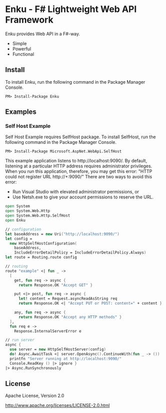 # Enku - F# Lightweight Web API Framework

Enku provides Web API in a F#-way.

- Simple
- Powerful
- Functional

## Install

To install Enku, run the following command in the Package Manager Console.

```
PM> Install-Package Enku
```

## Examples

### Self Host Example

Self Host Example requires SelfHost package.
To install SelfHost, run the following command in the Package Manager Console.

```
PM> Install-Package Microsoft.AspNet.WebApi.SelfHost
```

This example application listens to http://localhost:9090/. 
By default, listening at a particular HTTP address requires administrator privileges. 
When you run this application, therefore, you may get this error: 
"HTTP could not register URL http://+:9090/" 
There are two ways to avoid this error:

- Run Visual Studio with elevated administrator permissions, or
- Use Netsh.exe to give your account permissions to reserve the URL.

```fsharp
open System
open System.Web.Http
open System.Web.Http.SelfHost
open Enku

// configuration
let baseAddress = new Uri("http://localhost:9090/")
let config = 
  new HttpSelfHostConfiguration(
    baseAddress, 
    IncludeErrorDetailPolicy = IncludeErrorDetailPolicy.Always)
let route = Routing.route config

// routing
route "example" <| fun _ -> 
  [ 
    get, fun req -> async {
      return Response.OK "Accept GET" }

    put <|> post, fun req -> async {
      let! content = Request.asyncReadAsString req
      return Response.OK <| "Accept PUT or POST: content=" + content }

    any, fun req -> async {
      return Response.OK "Accept any HTTP methods" }
  ], 
  fun req e ->
    Response.InternalServerError e

// run server
async {
  use server = new HttpSelfHostServer(config)
  do! Async.AwaitTask <| server.OpenAsync().ContinueWith(fun _ -> ()) 
  printfn "Server running at http://localhost:9090/"
  Console.ReadKey () |> ignore }
|> Async.RunSynchronously
```

## License

Apache License, Version 2.0

http://www.apache.org/licenses/LICENSE-2.0.html